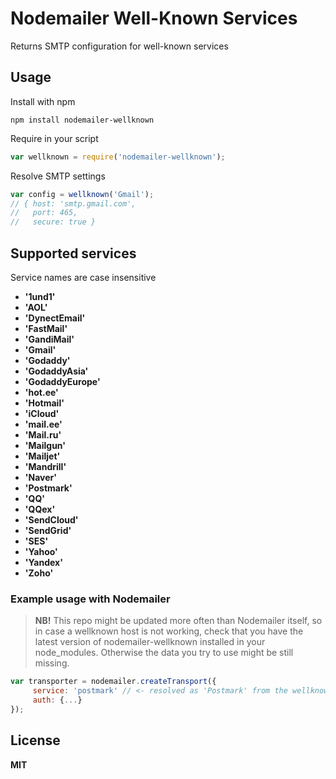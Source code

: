 # Nodemailer Well-Known Services

Returns SMTP configuration for well-known services

## Usage

Install with npm

    npm install nodemailer-wellknown

Require in your script

```javascript
var wellknown = require('nodemailer-wellknown');
```

Resolve SMTP settings

```javascript
var config = wellknown('Gmail');
// { host: 'smtp.gmail.com',
//   port: 465,
//   secure: true }
```

## Supported services

Service names are case insensitive

  * **'1und1'**
  * **'AOL'**
  * **'DynectEmail'**
  * **'FastMail'**
  * **'GandiMail'**
  * **'Gmail'**
  * **'Godaddy'**
  * **'GodaddyAsia'**
  * **'GodaddyEurope'**
  * **'hot.ee'**
  * **'Hotmail'**
  * **'iCloud'**
  * **'mail.ee'**
  * **'Mail.ru'**
  * **'Mailgun'**
  * **'Mailjet'**
  * **'Mandrill'**
  * **'Naver'**
  * **'Postmark'**
  * **'QQ'**
  * **'QQex'**
  * **'SendCloud'**
  * **'SendGrid'**
  * **'SES'**
  * **'Yahoo'**
  * **'Yandex'**
  * **'Zoho'**

### Example usage with Nodemailer

> **NB!** This repo might be updated more often than Nodemailer itself, so in case
> a wellknown host is not working, check that you have the latest version of
> nodemailer-wellknown installed in your node_modules. Otherwise the data you try
> to use might be still missing.

```javascript
var transporter = nodemailer.createTransport({
     service: 'postmark' // <- resolved as 'Postmark' from the wellknown info
     auth: {...}
});
```

## License

**MIT**
